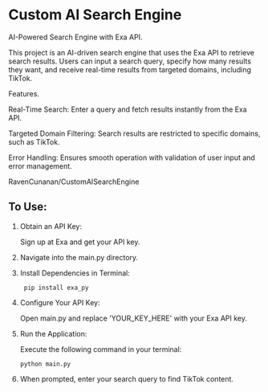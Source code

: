 # Custom AI Search Engine

AI-Powered Search Engine with Exa API.

This project is an AI-driven search engine that uses the Exa API to retrieve search results. Users can input a search query, specify how many results they want, and receive real-time results from targeted domains, including TikTok.

Features.

Real-Time Search: Enter a query and fetch results instantly from the Exa API.

Targeted Domain Filtering: Search results are restricted to specific domains, such as TikTok.

Error Handling: Ensures smooth operation with validation of user input and error management.

RavenCunanan/CustomAISearchEngine


## To Use:
1. Obtain an API Key:

    Sign up at Exa and get your API key.

2. Navigate into the main.py directory.

3. Install Dependencies in Terminal:

   ```  pip install exa_py ```

4. Configure Your API Key:

     Open main.py and replace 'YOUR_KEY_HERE' with your Exa API key.

5. Run the Application:

     Execute the following command in your terminal:
   
     ``` python main.py ```

6. When prompted, enter your search query to find TikTok content.

   
